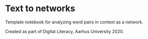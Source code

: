 # Text to networks



Template notebook for analyzing word pairs in context as a network.



Created as part of Digital Literacy, Aarhus University 2020.